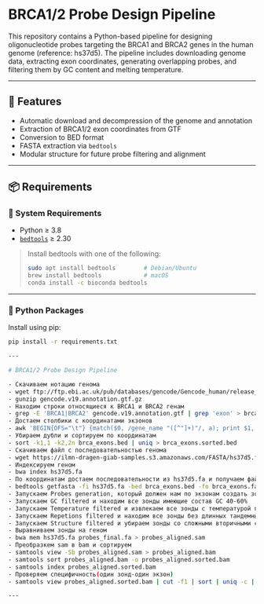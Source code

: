 # BRCA1/2 Probe Design Pipeline

This repository contains a Python-based pipeline for designing oligonucleotide probes targeting the BRCA1 and BRCA2 genes in the human genome (reference: hs37d5). The pipeline includes downloading genome data, extracting exon coordinates, generating overlapping probes, and filtering them by GC content and melting temperature.

---

## 🧬 Features

- Automatic download and decompression of the genome and annotation
- Extraction of BRCA1/2 exon coordinates from GTF
- Conversion to BED format
- FASTA extraction via `bedtools`
- Modular structure for future probe filtering and alignment

---

## 📦 Requirements

### 🔹 System Requirements

- Python ≥ 3.8
- [`bedtools`](https://bedtools.readthedocs.io/) ≥ 2.30

> Install bedtools with one of the following:
>
> ```bash
> sudo apt install bedtools        # Debian/Ubuntu
> brew install bedtools            # macOS
> conda install -c bioconda bedtools
> ```

---

### 🔹 Python Packages

Install using pip:

```bash
pip install -r requirements.txt

---

# BRCA1/2 Probe Design Pipeline

- Скачиваем нотацию генома
- wget ftp://ftp.ebi.ac.uk/pub/databases/gencode/Gencode_human/release_19/gencode.v19.annotation.gtf.gz
- gunzip gencode.v19.annotation.gtf.gz
- Находим строки относящиеся к BRCA1 и BRCA2 генам
- grep -E 'BRCA1|BRCA2' gencode.v19.annotation.gtf | grep 'exon' > brca_exons.gtf
- Достаем столбики с координатами экзонов
- awk 'BEGIN{OFS="\t"} {match($0, /gene_name "([^"]+)"/, a); print $1, $4 - 1, $5, a[1]}' brca_exons.gtf > brca_exons.bed
- Убираем дубли и сортируем по координатам
- sort -k1,1 -k2,2n brca_exons.bed | uniq > brca_exons.sorted.bed
- Скачиваем файл с последовательностью генома 
- wget https://ilmn-dragen-giab-samples.s3.amazonaws.com/FASTA/hs37d5.fa
- Индексируем геном 
- bwa index hs37d5.fa
- По координатам достаем последовательности из hs37d5.fa и получаем файл с последовательностями всех экзонов
- bedtools getfasta -fi hs37d5.fa -bed brca_exons.bed -fo brca_exons.fa -name
- Запускаем Probes generation, который должен нам по экзонам создать зонды, полностью покрывающие эти экзоны, размерами 120 нуклеотидов с шагом не более 60 нуклеотидов.
- Запускаем GC filtered и находим все зонды имеющие состав GC 40-60%
- Запускаем Temperature filtered и извлекаем все зонды с температурой плавления 65-72 градуса
- Запускаем Repetions filtered и находим все зонды без длинных тандемных и низкосложных повторов.
- Запускаем Structure filtered и убираем зонды со сложными вторичными структурами
- Выравниваем зонды на геном
- bwa mem hs37d5.fa probes_final.fa > probes_aligned.sam
- Преобразкем sam в bam и сортируем
- samtools view -Sb probes_aligned.sam > probes_aligned.bam
- samtools sort probes_aligned.bam -o probes_aligned.sorted.bam
- samtools index probes_aligned.sorted.bam
- Проверяем специфичность(один зонд-один экзон)
- samtools view probes_aligned.sorted.bam | cut -f1 | sort | uniq -c | awk '$1 == 1'

---
